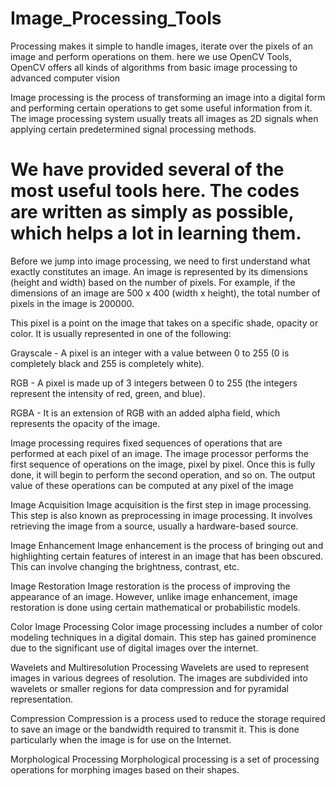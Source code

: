 # Image_Processing_Tools
Processing makes it simple to handle images, iterate over the pixels of an image and perform operations on them. here we use OpenCV Tools, OpenCV offers all kinds of algorithms from basic image processing to advanced computer vision

Image processing is the process of transforming an image into a digital form and performing certain operations to get some useful information from it. The image processing system usually treats all images as 2D signals when applying certain predetermined signal processing methods.
# We have provided several of the most useful tools here. The codes are written as simply as possible, which helps a lot in learning them.

Before we jump into image processing, we need to first understand what exactly constitutes an image. An image is represented by its dimensions (height and width) based on the number of pixels. For example, if the dimensions of an image are 500 x 400 (width x height), the total number of pixels in the image is 200000.

This pixel is a point on the image that takes on a specific shade, opacity or color. It is usually represented in one of the following:

Grayscale - A pixel is an integer with a value between 0 to 255 (0 is completely black and 255 is completely white).

RGB - A pixel is made up of 3 integers between 0 to 255 (the integers represent the intensity of red, green, and blue).

RGBA - It is an extension of RGB with an added alpha field, which represents the opacity of the image.

Image processing requires fixed sequences of operations that are performed at each pixel of an image. The image processor performs the first sequence of operations on the image, pixel by pixel. Once this is fully done, it will begin to perform the second operation, and so on. The output value of these operations can be computed at any pixel of the image


Image Acquisition
Image acquisition is the first step in image processing. This step is also known as preprocessing in image processing. It involves retrieving the image from a source, usually a hardware-based source.

Image Enhancement
Image enhancement is the process of bringing out and highlighting certain features of interest in an image that has been obscured. This can involve changing the brightness, contrast, etc.

Image Restoration
Image restoration is the process of improving the appearance of an image. However, unlike image enhancement, image restoration is done using certain mathematical or probabilistic models.

Color Image Processing
Color image processing includes a number of color modeling techniques in a digital domain. This step has gained prominence due to the significant use of digital images over the internet.

Wavelets and Multiresolution Processing
Wavelets are used to represent images in various degrees of resolution. The images are subdivided into wavelets or smaller regions for data compression and for pyramidal representation.

Compression
Compression is a process used to reduce the storage required to save an image or the bandwidth required to transmit it. This is done particularly when the image is for use on the Internet.

Morphological Processing
Morphological processing is a set of processing operations for morphing images based on their shapes.
